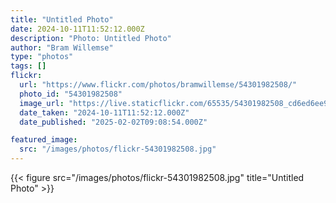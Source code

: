 ```yaml
---
title: "Untitled Photo"
date: 2024-10-11T11:52:12.000Z
description: "Photo: Untitled Photo"
author: "Bram Willemse"
type: "photos"
tags: []
flickr:
  url: "https://www.flickr.com/photos/bramwillemse/54301982508/"
  photo_id: "54301982508"
  image_url: "https://live.staticflickr.com/65535/54301982508_cd6ed6ee9f_h.jpg"
  date_taken: "2024-10-11T11:52:12.000Z"
  date_published: "2025-02-02T09:08:54.000Z"

featured_image:
  src: "/images/photos/flickr-54301982508.jpg"
---
```


{{< figure src="/images/photos/flickr-54301982508.jpg" title="Untitled Photo" >}}
